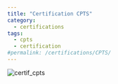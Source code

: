 ```yaml
---
title: "Certification CPTS"
category:
  - certifications
tags:
  - cpts
  - certification
#permalink: /certifications/CPTS/
---
```


![certif_cpts](../assets/certif_cpts.png)
